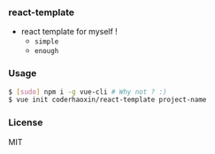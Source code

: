 
### react-template

* react template for myself !
  - `simple`
  - `enough`

### Usage

```bash
$ [sudo] npm i -g vue-cli # Why not ? :)
$ vue init coderhaoxin/react-template project-name
```

### License
MIT
